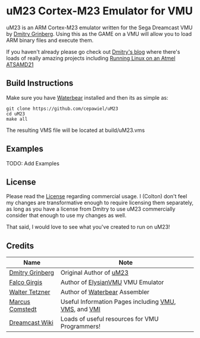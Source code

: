 # uM23 Cortex-M23 Emulator for VMU
uM23 is an ARM Cortex-M23 emulator written for the Sega Dreamcast VMU by [Dmitry Grinberg](https://dmitry.gr).
Using this as the GAME on a VMU will allow you to load ARM binary files and execute them. 

If you haven't already please go check out [Dmitry's blog](https://dmitry.gr) where there's loads of really amazing
projects including [Running Linux on an Atmel ATSAMD21](https://dmitry.gr/?r=05.Projects&proj=33.%20LinuxCard)

## Build Instructions
Make sure you have [Waterbear](https://github.com/wtetzner/waterbear) installed and then its as simple as:
```
git clone https://github.com/cepawiel/uM23
cd uM23
make all
```
The resulting VMS file will be located at build/uM23.vms

## Examples
TODO: Add Examples

## License
Please read the [License](LICENSE.txt) regarding commercial usage.
I (Colton) don't feel my changes are transformative enough to require licensing them separately, 
as long as you have a license from Dmitry to use uM23 commercially consider that enough to use my changes as well.

That said, I would love to see what you've created to run on uM23!

## Credits
| Name                                           | Note                                                                 |
|------------------------------------------------|------------------------------------------------------------------------------|
| [Dmitry Grinberg](https://dmitry.gr)           | Original Author of [uM23](https://dmitry.gr/?r=05.Projects&proj=25.%20VMU%20Hacking)|
| [Falco Girgis](https://github.com/gyrovorbis)  | Author of [ElysianVMU](http://evmu.elysianshadows.com/) VMU Emulator |
| [Walter Tetzner](https://github.com/wtetzner)  | Author of [Waterbear](https://github.com/wtetzner/waterbear) Assembler |
| [Marcus Comstedt](https://mc.pp.se/dc/)        | Useful Information Pages including [VMU](https://mc.pp.se/dc/vms/cpu.html), [VMS](https://mc.pp.se/dc/vms/fileheader.html), and [VMI](https://mc.pp.se/dc/vms/vmi.html) |
| [Dreamcast Wiki](https://dreamcast.wiki/VMU_development) | Loads of useful resources for VMU Programmers! |
